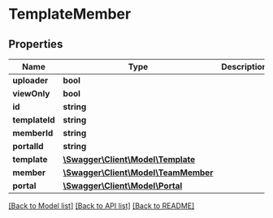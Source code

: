 # TemplateMember

## Properties
Name | Type | Description | Notes
------------ | ------------- | ------------- | -------------
**uploader** | **bool** |  | [optional] 
**viewOnly** | **bool** |  | [optional] 
**id** | **string** |  | [optional] 
**templateId** | **string** |  | [optional] 
**memberId** | **string** |  | [optional] 
**portalId** | **string** |  | [optional] 
**template** | [**\Swagger\Client\Model\Template**](Template.md) |  | [optional] 
**member** | [**\Swagger\Client\Model\TeamMember**](TeamMember.md) |  | [optional] 
**portal** | [**\Swagger\Client\Model\Portal**](Portal.md) |  | [optional] 

[[Back to Model list]](../README.md#documentation-for-models) [[Back to API list]](../README.md#documentation-for-api-endpoints) [[Back to README]](../README.md)


